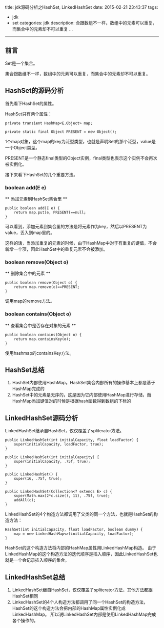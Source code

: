 title: jdk源码分析之HashSet, LinkedHashSet
date: 2015-02-21 23:43:37
tags:
- jdk
- set
categories: jdk
description: 合跟数组不一样，数组中的元素可以重复，而集合中的元素却不可以重复 ...
----------------

## 前言 ##

Set是一个集合。

集合跟数组不一样，数组中的元素可以重复，而集合中的元素却不可以重复。

## HashSet的源码分析 ##

首先看下HashSet的属性。

HashSet只有两个属性：

    private transient HashMap<E,Object> map;

    private static final Object PRESENT = new Object();

1个map对象，这个map的key为泛型类型，也就是声明Set的那个泛型，value是一个Object类型。

PRESENT是一个静态final类型的Object实例，final类型也表示这个实例不会再次被实例化。

接下来看下HashSet的几个重要方法。


### boolean add(E e) ###

** 添加元素到HashSet集合里 **

    public boolean add(E e) {
        return map.put(e, PRESENT)==null;
    }

可以看到，添加元素到集合里的方法是将元素作为key，然后以PRESENT为value，丢入到map里的。

这样的话，当添加重复的元素的时候，由于HashMap中对于有重复的键值，不会新增一个项，因此HashSet中的重复元素不会被添加。


### boolean remove(Object o) ###

** 删除集合中的元素 **

	public boolean remove(Object o) {
        return map.remove(o)==PRESENT;
    }

调用map的remove方法。


### boolean contains(Object o) ###

** 查看集合中是否存在对象的元素 **

	public boolean contains(Object o) {
        return map.containsKey(o);
    }
    
使用hashmap的containsKey方法。

## HashSet总结 ##

1. HashSet内部使用HashMap，HashSet集合内部所有的操作基本上都是基于HashMap完成的
2. HashSet中的元素是无序的，这是因为它内部使用HashMap进行存储，而HashMap添加键值对的时候是根据hash函数得到数组的下标的

## LinkedHashSet源码分析 ##

LinkedHashSet继承自HashSet，仅仅覆盖了spliterator方法。

	public LinkedHashSet(int initialCapacity, float loadFactor) {
        super(initialCapacity, loadFactor, true);
    }

    public LinkedHashSet(int initialCapacity) {
        super(initialCapacity, .75f, true);
    }

    public LinkedHashSet() {
        super(16, .75f, true);
    }

    public LinkedHashSet(Collection<? extends E> c) {
        super(Math.max(2*c.size(), 11), .75f, true);
        addAll(c);
    }

LinkedHashSet的4个构造方法都调用了父类的同一个方法，也就是HashSet的构造方法：

	HashSet(int initialCapacity, float loadFactor, boolean dummy) {
        map = new LinkedHashMap<>(initialCapacity, loadFactor);
    }
    
HashSet的这个构造方法将内部的HashMap属性用LinkedHashMap构造。 由于LinkedHashMap的这个构造方法的迭代顺序是插入顺序，因此LinkedHashSet也就是一个会记录插入顺序的集合。

## LinkedHashSet总结 ##

1. LinkedHashSet继自HashSet，仅仅覆盖了spliterator方法，其他方法都跟HashSet相同
2. LinkedHashSet的4个人构造方法都调用了同一个HashSet的构造方法，HashSet的这个构造方法会把内部的HashMap属性实例化成LinkedHashMap。 所以说LinkedHashSet内部是使用LinkedHashMap完成各个操作的。

